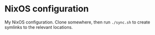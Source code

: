 # NixOS configuration

My NixOS configuration. Clone somewhere, then run `./sync.sh` to create symlinks to the relevant locations.
